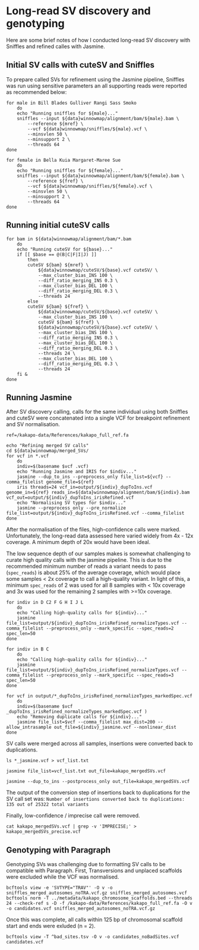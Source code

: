 # Long-read SV discovery and genotyping
Here are some brief notes of how I conducted long-read SV discovery with Sniffles and refined calles with Jasmine. 

## Initial SV calls with cuteSV and Sniffles 
To prepare called SVs for refinement using the Jasmine pipeline, Sniffles was run using sensitive parameters an all supporting reads were reported as recommended below:

```
for male in Bill Blades Gulliver Rangi Sass Smoko
    do
    echo "Running sniffles for ${male}..."
    sniffles --input ${data}winnowmap/alignment/bam/${male}.bam \
        --reference ${mref} \
        --vcf ${data}winnowmap/sniffles/${male}.vcf \
        --minsvlen 50 \
        --minsupport 2 \
        --threads 64
done

for female in Bella Kuia Margaret-Maree Sue
    do
    echo "Running sniffles for ${female}..."
    sniffles --input ${data}winnowmap/alignment/bam/${female}.bam \
        --reference ${fref} \
        --vcf ${data}winnowmap/sniffles/${female}.vcf \
        --minsvlen 50 \
        --minsupport 2 \
        --threads 64
done
```

## Running initial cuteSV calls

```
for bam in ${data}winnowmap/alignment/bam/*.bam
    do
    echo "Running cuteSV for ${base}..."
    if [[ $base == @(B|C|F|I|J) ]]
        then
        cuteSV ${bam} ${mref} \
            ${data}winnowmap/cuteSV/${base}.vcf cuteSV/ \
            --max_cluster_bias_INS 100 \
            --diff_ratio_merging_INS 0.3 \
            --max_cluster_bias_DEL 100 \
            --diff_ratio_merging_DEL 0.3 \
            --threads 24
        else
        cuteSV ${bam} ${fref} \
            ${data}winnowmap/cuteSV/${base}.vcf cuteSV/ \
            --max_cluster_bias_INS 100 \
            cuteSV ${bam} ${fref} \
            ${data}winnowmap/cuteSV/${base}.vcf cuteSV/ \
            --max_cluster_bias_INS 100 \
            --diff_ratio_merging_INS 0.3 \
            --max_cluster_bias_DEL 100 \
            --diff_ratio_merging_DEL 0.3 \
            --threads 24 \
            --max_cluster_bias_DEL 100 \
            --diff_ratio_merging_DEL 0.3 \
            --threads 24
    fi &
done
```
## Running Jasmine
After SV discovery calling, calls for the same individual using both Sniffles and cuteSV were concatenated into a single VCF for breakpoint refinement and SV normalisation.
```
ref=/kakapo-data/References/kakapo_full_ref.fa

echo "Refining merged SV calls"
cd ${data}winnowmap/merged_SVs/
for vcf in *.vcf
    do
    indiv=$(basename $vcf .vcf)
    echo "Running Jasmine and IRIS for $indiv..."
    jasmine --dup_to_ins --preprocess_only file_list=${vcf} --comma_filelist genome_file=${ref}
    iris threads=24 vcf_in=output/${indiv}_dupToIns.vcf genome_in=${ref} reads_in=${data}winnowmap/alignment/bam/${indiv}.bam vcf_out=output/${indiv}_dupToIns_irisRefined.vcf
    echo "Normalising SV types for $indiv..."
    jasmine --preprocess_only --pre_normalize file_list=output/${indiv}_dupToIns_irisRefined.vcf --comma_filelist
done
```
After the normalisation of the files, high-confidence calls were marked. Unfortunately, the long-read data assessed here varied widely from 4x - 12x coverage. A minimum depth of 20x would have been ideal.

The low sequence depth of our samples makes is somewhat challenging to curate high quality calls with the jasmine pipeline. This is due to the recommended minimum number of reads a variant needs to pass (```spec_reads```) is about 25% of the average coverage, which would place some samples < 2x coverage to call a high-quality variant. In light of this, a minimum ```spec_reads``` of 2 was used for all 8 samples with < 10x coverage and 3x was used for the remaining 2 samples with >=10x coverage.

```
for indiv in D C2 F G H I J L
    do
    echo "Calling high-quality calls for ${indiv}..."
    jasmine file_list=output/${indiv}_dupToIns_irisRefined_normalizeTypes.vcf --comma_filelist --preprocess_only --mark_specific --spec_reads=2 spec_len=50
done

for indiv in B C
    do
    echo "Calling high-quality calls for ${indiv}..."
    jasmine file_list=output/${indiv}_dupToIns_irisRefined_normalizeTypes.vcf --comma_filelist --preprocess_only --mark_specific --spec_reads=3 spec_len=50
done

for vcf in output/*_dupToIns_irisRefined_normalizeTypes_markedSpec.vcf
    do
    indiv=$(basename $vcf _dupToIns_irisRefined_normalizeTypes_markedSpec.vcf )
    echo "Removing duplicate calls for ${indiv}..."
    jasmine file_list=$vcf --comma_filelist max_dist=200 --allow_intrasample out_file=${indiv}_jasmine.vcf --nonlinear_dist
done
```
SV calls were merged across all samples, insertions were converted back to duplications.
```
ls *_jasmine.vcf > vcf_list.txt

jasmine file_list=vcf_list.txt out_file=kakapo_mergedSVs.vcf

jasmine --dup_to_ins --postprocess_only out_file=kakapo_mergedSVs.vcf
```
The output of the conversion step of insertions back to duplications for the SV call set was: ```Number of insertions converted back to duplications: 135 out of 25322 total variants```

Finally, low-confidence / imprecise call were removed.
```
cat kakapo_mergedSVs.vcf | grep -v 'IMPRECISE;' > kakapo_mergedSVs_precise.vcf
```

## Genotyping with Paragraph
Genotyping SVs was challenging due to formatting SV calls to be compatible with Paragraph. First, Transversions and unplaced scaffolds were excluded while the VCF was normalised.
```
bcftools view -e 'SVTYPE="TRAV"' -O v -o sniffles_merged_autosomes_noTRA.vcf.gz sniffles_merged_autosomes.vcf
bcftools norm -T ../metadata/kakapo_chromosome_scaffolds.bed --threads 24 --check-ref s -D -f /kakapo-data/References/kakapo_full_ref.fa -O v -o candidates.vcf sniffles_merged_autosomes_noTRA.vcf.gz
```

Once this was complete, all calls within 125 bp of chromosomal scaffold start and ends were exluded (n = 2).
```
bcftools view -T ^bad_sites.tsv -O v -o candidates_noBadSites.vcf candidates.vcf
```
